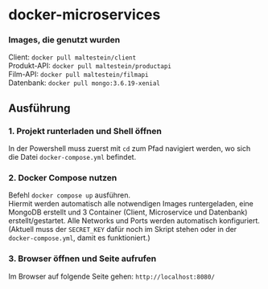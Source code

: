 # docker-microservices

### Images, die genutzt wurden
Client: `docker pull maltestein/client`  
Produkt-API: `docker pull maltestein/productapi`  
Film-API: `docker pull maltestein/filmapi`  
Datenbank: `docker pull mongo:3.6.19-xenial`  

## Ausführung

### 1. Projekt runterladen und Shell öffnen
In der Powershell muss zuerst mit `cd` zum Pfad navigiert werden, wo sich die Datei `docker-compose.yml` befindet.

### 2. Docker Compose nutzen
Befehl `docker compose up` ausführen.  
Hiermit werden automatisch alle notwendigen Images runtergeladen, eine MongoDB erstellt und 3 Container (Client, Microservice und Datenbank) erstellt/gestartet. Alle Networks und Ports werden automatisch konfiguriert.
(Aktuell muss der `SECRET_KEY` dafür noch im Skript stehen oder in der `docker-compose.yml`, damit es funktioniert.)

### 3. Browser öffnen und Seite aufrufen
Im Browser auf folgende Seite gehen: `http://localhost:8080/`

